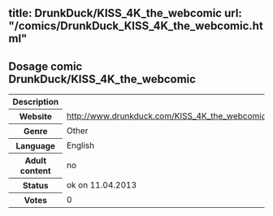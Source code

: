 title: DrunkDuck/KISS_4K_the_webcomic
url: "/comics/DrunkDuck_KISS_4K_the_webcomic.html"
---
Dosage comic DrunkDuck/KISS_4K_the_webcomic
-----------------------------------------

<table class="comicinfo">
<tr>
<th>Description</th><td></td>
</tr>
<tr>
<th>Website</th><td><a href="http://www.drunkduck.com/KISS_4K_the_webcomic/">http://www.drunkduck.com/KISS_4K_the_webcomic/</a></td>
</tr>
<tr>
<th>Genre</th><td>Other</td>
</tr>
<tr>
<th>Language</th><td>English</td>
</tr>
<tr>
<th>Adult content</th><td>no</td>
</tr>
<tr>
<th>Status</th><td>ok on 11.04.2013</td>
</tr>
<tr>
<th>Votes</th><td>0</div></td>
</tr>
</table>

